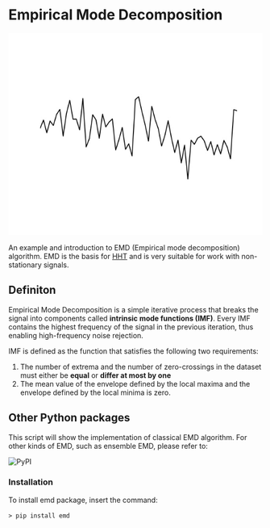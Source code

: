 # Empirical Mode Decomposition

<img src="https://github.com/nebojsa55/Empirical-Mode-Decomposition/blob/master/doc/emd_gif.gif" width="600" height="400"/>

An example and introduction to EMD (Empirical mode decomposition) algorithm. EMD is the basis for [HHT](https://en.wikipedia.org/wiki/Hilbert%E2%80%93Huang_transform) and is very suitable for work with non-stationary signals.

## Definiton

Empirical Mode Decomposition is a simple iterative process that breaks the signal into components called **intrinsic mode functions (IMF)**. Every IMF contains the highest frequency of the signal in the previous iteration, thus enabling high-frequency noise rejection.  

IMF is defined as the function that satisfies the following two requirements:

1. The number of extrema and the number of zero-crossings in the dataset must either be **equal** or **differ at most by one**
2. The mean value of the envelope defined by the local maxima and the envelope defined by the local minima is zero.

## Other Python packages

This script will show the implementation of classical EMD algorithm. For other kinds of EMD, such as ensemble EMD, please refer to:

![PyPI](https://img.shields.io/pypi/v/emd?color=red&label=emd)

### Installation

To install emd package, insert the command:
```shell
> pip install emd
```

